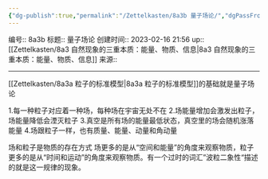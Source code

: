 ```yaml
---
{"dg-publish":true,"permalink":"/Zettelkasten/8a3b 量子场论/","dgPassFrontmatter":true}
---
```


编号:: 8a3b
标题:: 量子场论
创建时间:: 2023-02-16 21:56
up:: [[Zettelkasten/8a3 自然现象的三重本质：能量、物质、信息\|8a3 自然现象的三重本质：能量、物质、信息]]
来源:: 

---
[[Zettelkasten/8a3a 粒子的标准模型\|8a3a 粒子的标准模型]]的基础就是量子场论

1.每一种粒子对应着一种场，每种场在宇宙无处不在
2.场能量增加会激发出粒子，场能量降低会湮灭粒子
3.真空是所有场的能量最低状态，真空里的场会随机涨落能量
4.场跟粒子一样，也有质量、能量、动量和角动量


场和粒子是物质的存在方式
场更多的是从“空间和能量”的角度来观察物质，粒子更多的是从“时间和运动”的角度来观察物质。有一个过时的词汇”波粒二象性“描述的就是这一规律的现象。